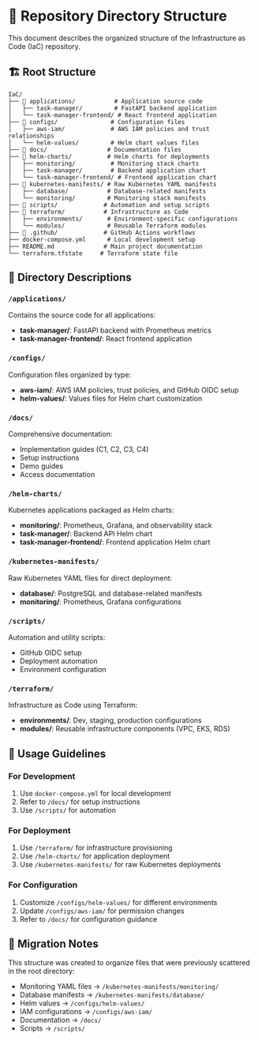 # 📁 Repository Directory Structure

This document describes the organized structure of the Infrastructure as Code (IaC) repository.

## 🏗️ Root Structure

```
IaC/
├── 📁 applications/           # Application source code
│   ├── task-manager/         # FastAPI backend application
│   └── task-manager-frontend/ # React frontend application
├── 📁 configs/               # Configuration files
│   ├── aws-iam/             # AWS IAM policies and trust relationships
│   └── helm-values/         # Helm chart values files
├── 📁 docs/                 # Documentation files
├── 📁 helm-charts/          # Helm charts for deployments
│   ├── monitoring/          # Monitoring stack charts
│   ├── task-manager/        # Backend application chart
│   └── task-manager-frontend/ # Frontend application chart
├── 📁 kubernetes-manifests/ # Raw Kubernetes YAML manifests
│   ├── database/           # Database-related manifests
│   └── monitoring/         # Monitoring stack manifests
├── 📁 scripts/             # Automation and setup scripts
├── 📁 terraform/           # Infrastructure as Code
│   ├── environments/       # Environment-specific configurations
│   └── modules/            # Reusable Terraform modules
├── 📁 .github/             # GitHub Actions workflows
├── docker-compose.yml      # Local development setup
├── README.md              # Main project documentation
└── terraform.tfstate     # Terraform state file
```

## 📂 Directory Descriptions

### `/applications/`
Contains the source code for all applications:
- **task-manager/**: FastAPI backend with Prometheus metrics
- **task-manager-frontend/**: React frontend application

### `/configs/`
Configuration files organized by type:
- **aws-iam/**: AWS IAM policies, trust policies, and GitHub OIDC setup
- **helm-values/**: Values files for Helm chart customization

### `/docs/`
Comprehensive documentation:
- Implementation guides (C1, C2, C3, C4)
- Setup instructions
- Demo guides
- Access documentation

### `/helm-charts/`
Kubernetes applications packaged as Helm charts:
- **monitoring/**: Prometheus, Grafana, and observability stack
- **task-manager/**: Backend API Helm chart
- **task-manager-frontend/**: Frontend application Helm chart

### `/kubernetes-manifests/`
Raw Kubernetes YAML files for direct deployment:
- **database/**: PostgreSQL and database-related manifests
- **monitoring/**: Prometheus, Grafana configurations

### `/scripts/`
Automation and utility scripts:
- GitHub OIDC setup
- Deployment automation
- Environment configuration

### `/terraform/`
Infrastructure as Code using Terraform:
- **environments/**: Dev, staging, production configurations
- **modules/**: Reusable infrastructure components (VPC, EKS, RDS)

## 🎯 Usage Guidelines

### For Development
1. Use `docker-compose.yml` for local development
2. Refer to `/docs/` for setup instructions
3. Use `/scripts/` for automation

### For Deployment
1. Use `/terraform/` for infrastructure provisioning
2. Use `/helm-charts/` for application deployment
3. Use `/kubernetes-manifests/` for raw Kubernetes deployments

### For Configuration
1. Customize `/configs/helm-values/` for different environments
2. Update `/configs/aws-iam/` for permission changes
3. Refer to `/docs/` for configuration guidance

## 🔄 Migration Notes

This structure was created to organize files that were previously scattered in the root directory:
- Monitoring YAML files → `/kubernetes-manifests/monitoring/`
- Database manifests → `/kubernetes-manifests/database/`
- Helm values → `/configs/helm-values/`
- IAM configurations → `/configs/aws-iam/`
- Documentation → `/docs/`
- Scripts → `/scripts/`